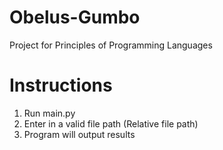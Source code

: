 # Obelus-Gumbo
Project for Principles of Programming Languages

# Instructions
  1. Run main.py
  2. Enter in a valid file path (Relative file path)
  3. Program will output results
